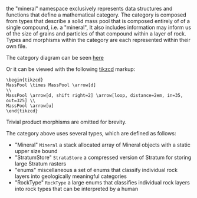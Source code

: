 the "mineral" namespace exclusively represents data structures and functions that define a mathematical category.
The category is composed from types that describe a solid mass pool that is composed entirely of of a single compound, i.e. a "mineral",
It also includes information may inform us of the size of grains and particles of that compound within a layer of rock.
Types and morphisms within the category are each represented within their own file.

The category diagram can be seen [here](https://tikzcd.yichuanshen.de/#N4Igdg9gJgpgziAXAbVABwnAlgFyxMJZABgBoAmAXVJADcBDAGwFcYkQBZeuOABQgiMQAX1LpMufIRRkAjNTpNW7Lj36CRYkBmx4CRMsQUMWbRJ258BjAAQAdO3gC28G6qsbhCmFADm8IlAAMwAnCCckMhAcCCRZGjgACywgnEjRYLCIxHjo2MQopJS0xHIMkFDwpHIaGLjyyuzcupyaRgE0IgBOMiCmOBgFRnoAIxhGfl0pdhCsX0S0r2EgA)

Or it can be viewed with the following [tikzcd](http://ctan.math.washington.edu/tex-archive/graphics/pgf/contrib/tikz-cd/tikz-cd-doc.pdf) markup:

```
\begin{tikzcd}
MassPool \times MassPool \arrow[d]                                           \\
MassPool \arrow[d, shift right=2] \arrow[loop, distance=2em, in=35, out=325] \\
MassPool \arrow[u]                                                          
\end{tikzcd}
```

Trivial product morphisms are omitted for brevity.

The category above uses several types, which are defined as follows:
* "Mineral"        `Mineral`                     a stack allocated array of Mineral objects with a static upper size bound
* "StratumStore"   `StrataStore`                 a compressed version of Stratum for storing large Stratum rasters
* "enums"          miscellaneous                 a set of enums that classify individual rock layers into geologically meaningful categories 
* "RockType"       `RockType`                    a large enums that classifies individual rock layers into rock types that can be interpreted by a human
